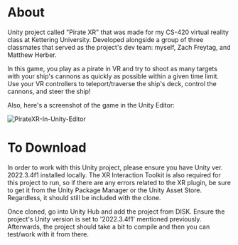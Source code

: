 # About
Unity project called "Pirate XR" that was made for my CS-420 virtual reality class at Kettering University. 
Developed alongside a group of three classmates that served as the project's dev team: myself, Zach Freytag, and Matthew Herber. 

In this game, you play as a pirate in VR and try to shoot as many targets with your ship's cannons as quickly as possible
within a given time limit. Use your VR controllers to teleport/traverse the ship's deck, control the cannons, and steer the ship!

Also, here's a screenshot of the game in the Unity Editor:

![PirateXR-In-Unity-Editor](https://github.com/Bsting118/CS485-Project/blob/main/github_coverphoto.PNG)

# To Download
In order to work with this Unity project, please ensure you have Unity ver. 2022.3.4f1 installed locally. The XR Interaction Toolkit is also required for this project to run, 
so if there are any errors related to the XR plugin, be sure to get it from the Unity Package Manager or the Unity Asset Store. Regardless, it should still be included with the clone.

Once cloned, go into Unity Hub and add the project from DISK. Ensure the project's Unity version is set to '2022.3.4f1' mentioned previously. 
Afterwards, the project should take a bit to compile and then you can test/work with it from there.
